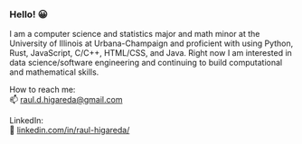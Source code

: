 ### Hello! 😀

I am a computer science and statistics major and math minor at the University of Illinois at Urbana-Champaign and proficient with using Python, Rust, JavaScript, C/C++, HTML/CSS, and Java. Right now I am interested in data science/software engineering and continuing to build computational and mathematical skills.<br>

How to reach me:<br>
📫 raul.d.higareda@gmail.com<br>

LinkedIn:<br>
👔 [linkedin.com/in/raul-higareda/](https://www.linkedin.com/in/raul-higareda/)<br>


